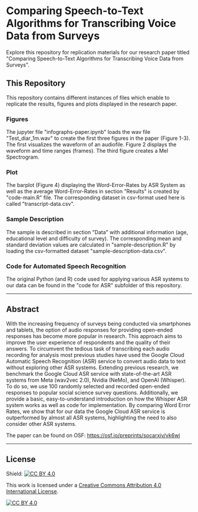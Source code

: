 # Comparing Speech-to-Text Algorithms for Transcribing Voice Data from Surveys

Explore this repository for replication materials for our research paper titled "Comparing Speech-to-Text Algorithms for Transcribing Voice Data from Surveys".

## This Repository

This repository contains different instances of files which enable to replicate the results, figures and plots displayed in the research paper.

### Figures
The jupyter file "infographs-paper.ipynb" loads the wav file "Test_diar_1m.wav" to create the first three figures in the paper (Figure 1-3). The first visualizes the waveform of an audiofile. Figure 2 displays the waveform and time ranges (frames). The third figure creates a Mel Spectrogram.

### Plot
The barplot (Figure 4) displaying the Word-Error-Rates by ASR System as well as the average Word-Error-Rates in section "Results" is created by "code-main.R" file. The corresponding dataset in csv-format used here is called "transcript-data.csv".

### Sample Description
The sample is described in section "Data" with additional information (age, educational level and difficulty of survey). The corresponding mean and standard deviation values are calculated in "sample-description.R" by loading the csv-formatted dataset "sample-description-data.csv".

### Code for Automated Speech Recognition
The original Python (and R) code used for applying various ASR systems to our data can be found in the "code for ASR" subfolder of this repository.

---

## Abstract

With the increasing frequency of surveys being conducted via smartphones and tablets, the option of audio responses for providing open-ended responses has become more popular in research. This approach aims to improve the user experience of respondents and the quality of their answers. To circumvent the tedious task of transcribing each audio recording for analysis most previous studies have used the Google Cloud Automatic Speech Recognition (ASR) service to convert audio data to text without exploring other ASR systems. Extending previous research, we benchmark the Google Cloud ASR service with state-of-the-art ASR systems from Meta (wav2vec 2.0), Nvidia (NeMo), and OpenAI (Whisper). To do so, we use 100 randomly selected and recorded open-ended responses to popular social science survey questions. Additionally, we provide a basic, easy-to-understand introduction on how the Whisper ASR system works as well as code for implementation. By comparing Word Error Rates, we show that for our data the Google Cloud ASR service is outperformed by almost all ASR systems, highlighting the need to also consider other ASR systems.

The paper can be found on OSF: https://osf.io/preprints/socarxiv/vk6wj


---

## License
Shield: [![CC BY 4.0][cc-by-shield]][cc-by]

This work is licensed under a
[Creative Commons Attribution 4.0 International License][cc-by].

[![CC BY 4.0][cc-by-image]][cc-by]

[cc-by]: http://creativecommons.org/licenses/by/4.0/
[cc-by-image]: https://i.creativecommons.org/l/by/4.0/88x31.png
[cc-by-shield]: https://img.shields.io/badge/License-CC%20BY%204.0-lightgrey.svg

